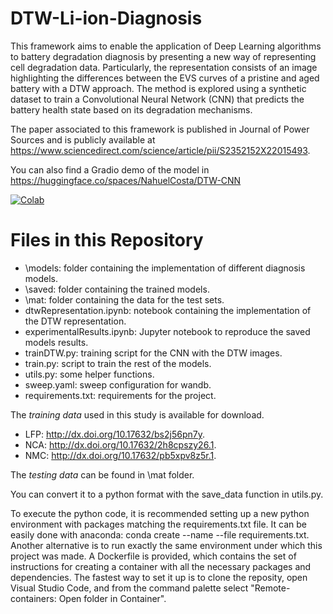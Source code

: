 # DTW-Li-ion-Diagnosis

This framework aims to enable the application of Deep Learning algorithms to battery degradation diagnosis by presenting a new way of representing cell degradation data. Particularly, the representation consists of an image highlighting the differences between the EVS curves of a pristine and aged battery with a DTW approach. The method is explored using a synthetic dataset to train a Convolutional Neural Network (CNN) that predicts the battery health state based on its degradation mechanisms.

The paper associated to this framework is published in Journal of Power Sources and is publicly available at https://www.sciencedirect.com/science/article/pii/S2352152X22015493.

You can also find a Gradio demo of the model in https://huggingface.co/spaces/NahuelCosta/DTW-CNN

[![Colab](https://colab.research.google.com/assets/colab-badge.svg)](https://colab.research.google.com/github/NahuelCostaCortez/DTW-Li-ion-Diagnosis/blob/main/DTWRepresentation.ipynb)

# Files in this Repository
- \models: folder containing the implementation of different diagnosis models.
- \saved: folder containing the trained models.
- \mat: folder containing the data for the test sets.
- dtwRepresentation.ipynb: notebook containing the implementation of the DTW representation.
- experimentalResults.ipynb: Jupyter notebook to reproduce the saved models results.
- trainDTW.py: training script for the CNN with the DTW images.
- train.py: script to train the rest of the models.
- utils.py: some helper functions.
- sweep.yaml: sweep configuration for wandb.
- requirements.txt: requirements for the project.

The *training data* used in this study is available for download.
- LFP: http://dx.doi.org/10.17632/bs2j56pn7y.
- NCA: http://dx.doi.org/10.17632/2h8cpszy26.1.
- NMC: http://dx.doi.org/10.17632/pb5xpv8z5r.1.

The *testing data* can be found in \mat folder.

You can convert it to a python format with the save_data function in utils.py.

To execute the python code, it is recommended setting up a new python environment with packages matching the requirements.txt file.
It can be easily done with anaconda: conda create --name --file requirements.txt.
Another alternative is to run exactly the same environment under which this project was made. A Dockerfile is provided, which contains the set of instructions for creating a container with all the necessary packages and dependencies. The fastest way to set it up is to clone the reposity, open Visual Studio Code, and from the command palette select "Remote-containers: Open folder in Container".
